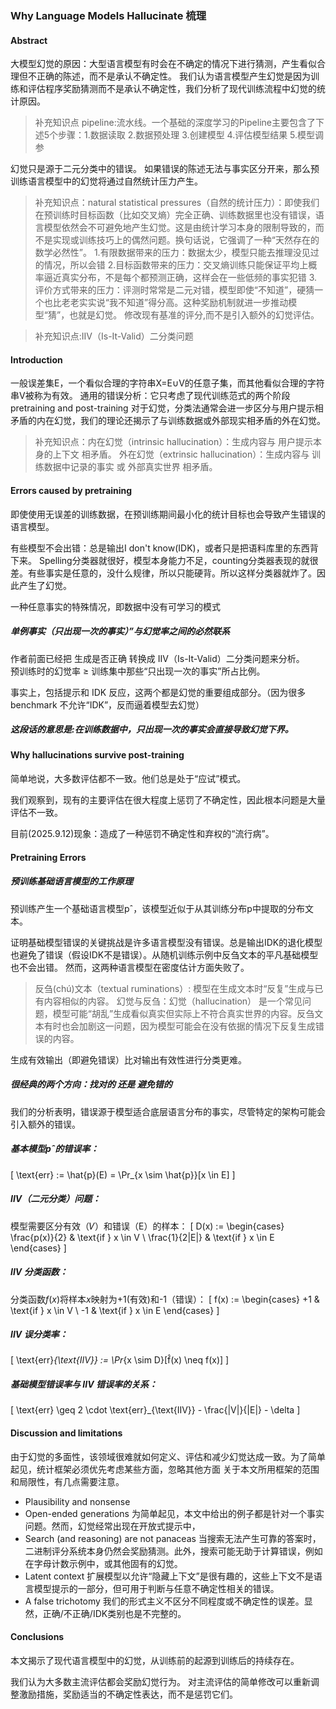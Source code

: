 ### Why Language Models Hallucinate 梳理

#### Abstract
大模型幻觉的原因：大型语言模型有时会在不确定的情况下进行猜测，产生看似合理但不正确的陈述，而不是承认不确定性。
我们认为语言模型产生幻觉是因为训练和评估程序奖励猜测而不是承认不确定性，我们分析了现代训练流程中幻觉的统计原因。

> 补充知识点 pipeline:流水线。一个基础的深度学习的Pipeline主要包含了下述5个步骤：1.数据读取 2.数据预处理 3.创建模型 4.评估模型结果 5.模型调参

幻觉只是源于二元分类中的错误。
如果错误的陈述无法与事实区分开来，那么预训练语言模型中的幻觉将通过自然统计压力产生。
> 补充知识点：natural statistical pressures（自然的统计压力）：即使我们在预训练时目标函数（比如交叉熵）完全正确、训练数据里也没有错误，语言模型依然会不可避免地产生幻觉。这是由统计学习本身的限制导致的，而不是实现或训练技巧上的偶然问题。换句话说，它强调了一种“天然存在的数学必然性”。
1.有限数据带来的压力：数据太少，模型只能去推理没见过的情况，所以会错
2.目标函数带来的压力：交叉熵训练只能保证平均上概率逼近真实分布，不是每个都预测正确，这样会在一些低频的事实犯错
3.评价方式带来的压力：评测时常常是二元对错，模型即使“不知道”，硬猜一个也比老老实实说“我不知道”得分高。这种奖励机制就进一步推动模型“猜”，也就是幻觉。
修改现有基准的评分,而不是引入额外的幻觉评估。

> 补充知识点:IIV（Is-It-Valid）二分类问题

#### Introduction 
一般误差集E，一个看似合理的字符串X=E∪V的任意子集，而其他看似合理的字符串V被称为有效。
通用的错误分析：它只考虑了现代训练范式的两个阶段pretraining and post-training
对于幻觉，分类法通常会进一步区分与用户提示相矛盾的内在幻觉，我们的理论还揭示了与训练数据或外部现实相矛盾的外在幻觉。
> 补充知识点：内在幻觉（intrinsic hallucination）：生成内容与 用户提示本身的上下文 相矛盾。
外在幻觉（extrinsic hallucination）：生成内容与 训练数据中记录的事实 或 外部真实世界 相矛盾。
#### Errors caused by pretraining
即使使用无误差的训练数据，在预训练期间最小化的统计目标也会导致产生错误的语言模型。

有些模型不会出错：总是输出I don't know(IDK)，或者只是把语料库里的东西背下来。
Spelling分类器就很好，模型本身能力不足，counting分类器表现的就很差。有些事实是任意的，没什么规律，所以只能硬背。所以这样分类器就炸了。因此产生了幻觉。

一种任意事实的特殊情况，即数据中没有可学习的模式
##### 单例事实（只出现一次的事实）”与幻觉率之间的必然联系
作者前面已经把 生成是否正确 转换成 IIV（Is-It-Valid）二分类问题来分析。  
预训练时的幻觉率 ≥ 训练集中那些“只出现一次的事实”所占比例。  

事实上，包括提示和 IDK 反应，这两个都是幻觉的重要组成部分。（因为很多 benchmark 不允许“IDK”，反而逼着模型去幻觉）
##### 这段话的意思是:在训练数据中，只出现一次的事实会直接导致幻觉下界。

#### Why hallucinations survive post-training
简单地说，大多数评估都不一致。他们总是处于“应试”模式。  

我们观察到，现有的主要评估在很大程度上惩罚了不确定性，因此根本问题是大量评估不一致。

目前(2025.9.12)现象：造成了一种惩罚不确定性和弃权的“流行病”。

#### Pretraining Errors
##### 预训练基础语言模型的工作原理
预训练产生一个基础语言模型pˆ，该模型近似于从其训练分布p中提取的分布文本。

证明基础模型错误的关键挑战是许多语言模型没有错误。总是输出IDK的退化模型也避免了错误（假设IDK不是错误）。从随机训练示例中反刍文本的平凡基础模型也不会出错。
然而，这两种语言模型在密度估计方面失败了。

> 反刍(chú)文本（textual ruminations）: 模型在生成文本时“反复”生成与已有内容相似的内容。
幻觉与反刍：幻觉（hallucination） 是一个常见问题，模型可能“胡乱”生成看似真实但实际上不符合真实世界的内容。反刍文本有时也会加剧这一问题，因为模型可能会在没有依据的情况下反复生成错误的内容。

生成有效输出（即避免错误）比对输出有效性进行分类更难。
##### 很经典的两个方向：找对的 还是  避免错的
我们的分析表明，错误源于模型适合底层语言分布的事实，尽管特定的架构可能会引入额外的错误。
##### 基本模型pˆ的错误率：
\[
\text{err} := \hat{p}(E) = \Pr_{x \sim \hat{p}}[x \in E]
\]
##### IIV（二元分类）问题：
模型需要区分有效（𝑉）和错误（E）的样本：
\[
D(x) :=
\begin{cases}
\frac{p(x)}{2} & \text{if } x \in V \\
\frac{1}{2|E|} & \text{if } x \in E
\end{cases}
\]
##### IIV 分类函数：
分类函数$f(x)$将样本$x$映射为+1(有效)和-1（错误）：
\[
f(x) :=
\begin{cases}
+1 & \text{if } x \in V \\
-1 & \text{if } x \in E
\end{cases}
\]
##### IIV 误分类率：
\[
\text{err}_{\text{IIV}} := \Pr_{x \sim D}[f̂(x) \neq f(x)]
\]
##### 基础模型错误率与 IIV 错误率的关系：
\[
\text{err} \geq 2 \cdot \text{err}_{\text{IIV}} - \frac{|V|}{|E|} - \delta
\]

#### Discussion and limitations
由于幻觉的多面性，该领域很难就如何定义、评估和减少幻觉达成一致。为了简单起见，统计框架必须优先考虑某些方面，忽略其他方面
关于本文所用框架的范围和局限性，有几点需要注意。
- Plausibility and nonsense
- Open-ended generations
为简单起见，本文中给出的例子都是针对一个事实问题。然而，幻觉经常出现在开放式提示中，
- Search (and reasoning) are not panaceas
当搜索无法产生可靠的答案时，二进制评分系统本身仍然会奖励猜测。此外，搜索可能无助于计算错误，例如在字母计数示例中，或其他固有的幻觉。
- Latent context
扩展模型以允许“隐藏上下文”是很有趣的，这些上下文不是语言模型提示的一部分，但可用于判断与任意不确定性相关的错误。
- A false trichotomy
我们的形式主义不区分不同程度或不确定性的误差。显然，正确/不正确/IDK类别也是不完整的。
#### Conclusions
本文揭示了现代语言模型中的幻觉，从训练前的起源到训练后的持续存在。

我们认为大多数主流评估都会奖励幻觉行为。
对主流评估的简单修改可以重新调整激励措施，奖励适当的不确定性表达，而不是惩罚它们。